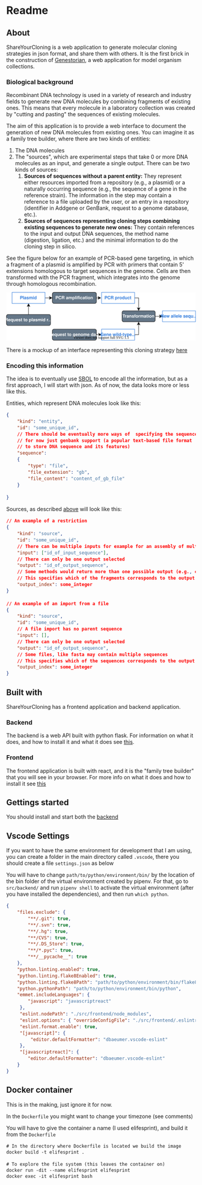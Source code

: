 # Readme

## About

ShareYourCloning is a web application to generate molecular cloning strategies in json format, and share them with others. It is the first brick in the construction of [Genestorian](https://www.genestorian.org/), a web application for model organism collections.

### Biological background

Recombinant DNA technology is used in a variety of research and industry fields to generate new DNA molecules by combining fragments of existing ones. This means that every molecule in a laboratory collection was created by "cutting and pasting" the sequences of existing molecules.

The aim of this application is to provide a web interface to document the generation of new DNA molecules from existing ones. You can imagine it as a family tree builder, where there are two kinds of entities:

1. The DNA molecules
2. The "sources", which are experimental steps that take 0 or more DNA molecules as an input, and generate a single output. There can be two kinds of sources:
	1.	**Sources of sequences without a parent entity:** They represent either resources imported from a repository (e.g., a plasmid) or a naturally occurring sequence (e.g., the sequence of a gene in the reference strain). The information in the step may contain a reference to a file uploaded by the user, or an entry in a repository (identifier in Addgene or GenBank, request to a genome database, etc.). 
	2. **Sources of sequences representing cloning steps combining existing sequences to generate new ones:** They contain references to the input and output DNA sequences, the method name (digestion, ligation, etc.) and the minimal information to do the cloning step in silico.

See the figure below for an example of PCR-based gene targeting, in which a fragment of a plasmid is amplified by PCR with primers that contain 5' extensions homologous to target sequences in the genome. Cells are then transformed with the PCR fragment, which integrates into the genome through homologous recombination.

![](cloning.drawio.svg)

There is a mockup of an interface representing this cloning strategy [here](https://www.genestorian.org/html/web_interface/index.html)

### Encoding this information

The idea is to eventually use [SBOL](https://sbolstandard.org/) to encode all the information, but as a first approach, I will start with json. As of now, the data looks more or less like this.

Entities, which represent DNA molecules look like this:

```json
{
	"kind": "entity",
	"id": "some_unique_id",
	// There should be eventually more ways of 	specifying the sequence
	// for now just genbank support (a popular text-based file format
	// to store DNA sequence and its features)
	"sequence":
    {
        "type": "file",
        "file_extension": "gb",
        "file_content": "content_of_gb_file"
    }

}
```

Sources, as described [above](#biological-background) will look like this:

```json
// An example of a restriction
{
	"kind": "source",
	"id": "some_unique_id",
	// There can be multiple inputs for example for an assembly of multiple fragments
	"input": ["id_of_input_sequence"],
	// There can only be one output selected
	"output": "id_of_output_sequence",
	// Some methods would return more than one possible output (e.g., cutting a linear fragment of DNA into two)
	// This specifies which of the fragments corresponds to the output
	"output_index": some_integer
}

// An example of an import from a file
{
	"kind": "source",
	"id": "some_unique_id",
	// A file import has no parent sequence
	"input": [],
	// There can only be one output selected
	"output": "id_of_output_sequence",
	// Some files, like fasta may contain multiple sequences
	// This specifies which of the sequences corresponds to the output
	"output_index": some_integer
}

```

## Built with

ShareYourCloning has a frontend application and backend application.

### Backend

The backend is a web API built with python flask. For information on what it does, and how to install it and what it does see [this](./src/backend/readme.md).

### Frontend

The frontend application is built with react, and it is the "family tree builder" that you will see in your browser. For more info on what it does and how to install it see [this](./src/frontend/readme.md)

## Gettings started

You should install and start both the [backend](./src/backend/readme.md)

## Vscode Settings

If you want to have the same environment for development that I am using, you can create a folder in the main directory called `.vscode`, there you should create a file `settings.json` as below

You will have to change `path/to/python/environment/bin/` by the location of the bin folder of the virtual environment created by pipenv. For that, go to `src/backend/` and run `pipenv shell` to activate the virtual environment (after you have installed the dependencies), and then run `which python`.

```json
{
    "files.exclude": {
        "**/.git": true,
        "**/.svn": true,
        "**/.hg": true,
        "**/CVS": true,
        "**/.DS_Store": true,
        "**/*.pyc": true,
        "**/__pycache__": true
    },
    "python.linting.enabled": true,
    "python.linting.flake8Enabled": true,
    "python.linting.flake8Path": "path/to/python/environment/bin/flake8",
    "python.pythonPath": "path/to/python/environment/bin/python",
    "emmet.includeLanguages": {
        "javascript": "javascriptreact"
     },
     "eslint.nodePath": "./src/frontend/node_modules",
     "eslint.options": { "overrideConfigFile": "./src/frontend/.eslintrc.json"},
     "eslint.format.enable": true,
     "[javascript]": {
         "editor.defaultFormatter": "dbaeumer.vscode-eslint"
     },
     "[javascriptreact]": {
        "editor.defaultFormatter": "dbaeumer.vscode-eslint"
    }
}
```

## Docker container

This is in the making, just ignore it for now.

In the `Dockerfile` you might want to change your timezone (see comments)

You will have to give the container a name (I used elifesprint), and build it from the `Dockerfile`

```
# In the directory where Dockerfile is located we build the image
docker build -t elifesprint .

# To explore the file system (this leaves the container on)
docker run -dit --name elifesprint elifesprint
docker exec -it elifesprint bash
```
